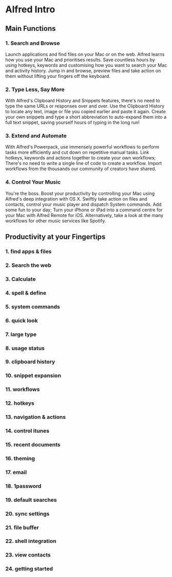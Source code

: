 # Alfred Intro

## Main Functions

### 1. Search and Browse

Launch applications and find files on your Mac or on the web. Alfred learns how you use your Mac and prioritises results.
Save countless hours by using hotkeys, keywords and customising how you want to search your Mac and activity history.
Jump in and browse, preview files and take action on them without lifting your fingers off the keyboard.

### 2. Type Less, Say More

With Alfred's Clipboard History and Snippets features, there's no need to type the same URLs or responses over and over.
Use the Clipboard History to locate any text, image or file you copied earlier and paste it again.
Create your own snippets and type a short abbreviation to auto-expand them into a full text snippet, saving yourself hours of typing in the long run!

### 3. Extend and Automate

With Alfred's Powerpack, use immensely powerful workflows to perform tasks more efficiently and cut down on repetitive manual tasks.
Link hotkeys, keywords and actions together to create your own workflows; There's no need to write a single line of code to create a workflow. Import workflows from the thousands our community of creators have shared.

### 4. Control Your Music

You're the boss. Boost your productivity by controlling your Mac using Alfred's deep integration with OS X. Swiftly take action on files and contacts, control your music player and dispatch System commands.
Add some fun to your day; Turn your iPhone or iPad into a command centre for your Mac with Alfred Remote for iOS.
Alternatively, take a look at the many workflows for other music services like Spotify.

## Productivity at your Fingertips

### 1. find apps & files
### 2. Search the web
### 3. Calculate
### 4. spell & define
### 5. system commands
### 6. quick look
### 7. large type
### 8. usage status
### 9. clipboard history
### 10. snippet expansion
### 11. workflows
### 12. hotkeys
### 13. navigation & actions
### 14. control itunes
### 15. recent documents
### 16. theming
### 17. email
### 18. 1password
### 19. default searches
### 20. sync settings
### 21. file buffer
### 22. shell integration
### 23. view contacts
### 24. getting started



